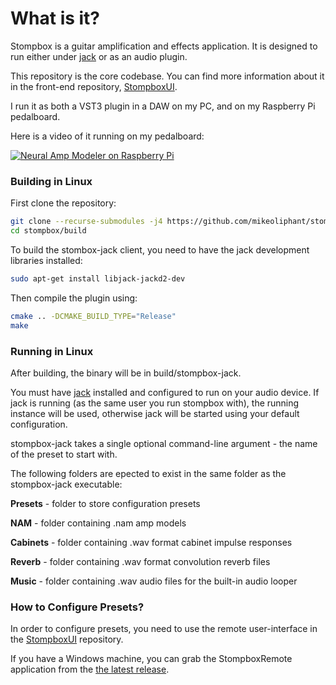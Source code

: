 # What is it?

Stompbox is a guitar amplification and effects application. It is designed to run either under [jack](https://github.com/jackaudio) or as an audio plugin.

This repository is the core codebase. You can find more information about it in the front-end repository, [StompboxUI](https://github.com/mikeoliphant/StompboxUI).

I run it as both a VST3 plugin in a DAW on my PC, and on my Raspberry Pi pedalboard.

Here is a video of it running on my pedalboard:

[![Neural Amp Modeler on Raspberry Pi](https://img.youtube.com/vi/2I_bxxzQs2s/0.jpg)](https://www.youtube.com/watch?v=2I_bxxzQs2s)

### Building in Linux

First clone the repository:
```bash
git clone --recurse-submodules -j4 https://github.com/mikeoliphant/stompbox
cd stompbox/build
```

To build the stombox-jack client, you need to have the jack development libraries installed:

```bash
sudo apt-get install libjack-jackd2-dev
```

Then compile the plugin using:

```bash
cmake .. -DCMAKE_BUILD_TYPE="Release"
make
```

### Running in Linux

After building, the binary will be in build/stompbox-jack.

You must have [jack](https://github.com/jackaudio) installed and configured to run on your audio device. If jack is running (as the same user you run stompbox with), the running instance will be used, otherwise jack will be started using your default configuration.

stompbox-jack takes a single optional command-line argument - the name of the preset to start with.

The following folders are epected to exist in the same folder as the stompbox-jack executable:

**Presets** - folder to store configuration presets

**NAM** - folder containing .nam amp models

**Cabinets** - folder containing .wav format cabinet impulse responses

**Reverb** - folder containing .wav format convolution reverb files

**Music** - folder containing .wav audio files for the built-in audio looper

### How to Configure Presets?

In order to configure presets, you need to use the remote user-interface in the [StompboxUI](https://github.com/mikeoliphant/StompboxUI) repository.

If you have a Windows machine, you can grab the StompboxRemote application from the [the latest release](https://github.com/mikeoliphant/StompboxUI/releases/latest).
